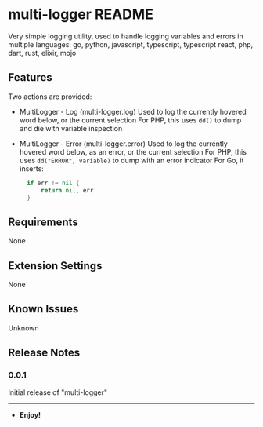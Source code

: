 # multi-logger README

Very simple logging utility, used to handle logging variables and errors in multiple languages:
go, python, javascript, typescript, typescript react, php, dart, rust, elixir, mojo

## Features

Two actions are provided:

- MultiLogger - Log (multi-logger.log)
  Used to log the currently hovered word below, or the current selection
  For PHP, this uses `dd()` to dump and die with variable inspection

- MultiLogger - Error (multi-logger.error)
  Used to log the currently hovered word below, as an error, or the current selection
  For PHP, this uses `dd("ERROR", variable)` to dump with an error indicator
  For Go, it inserts:

  ```go
    if err != nil {
        return nil, err
    }
  ```

## Requirements

None

## Extension Settings

None

## Known Issues

Unknown

## Release Notes

### 0.0.1

Initial release of "multi-logger"

---

- **Enjoy!**
